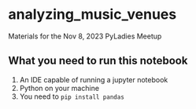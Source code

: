 # analyzing_music_venues
Materials for the Nov 8, 2023 PyLadies Meetup
## What you need to run this notebook
1. An IDE capable of running a jupyter notebook
2. Python on your machine
3. You need to ```pip install pandas```
   
